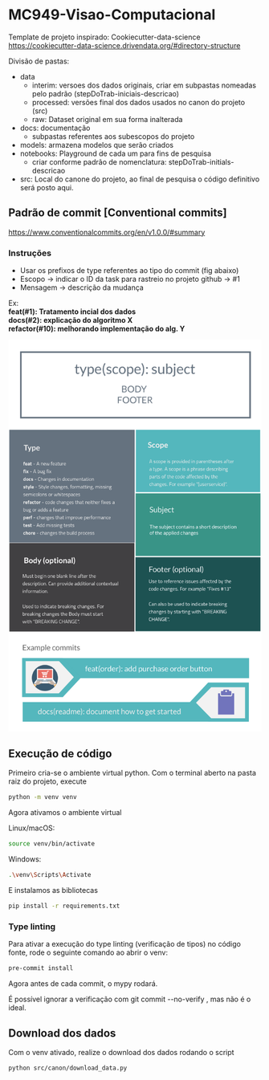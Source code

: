 # MC949-Visao-Computacional

Template de projeto inspirado: Cookiecutter-data-science
https://cookiecutter-data-science.drivendata.org/#directory-structure

Divisão de pastas:
- data
    - interim: versoes dos dados originais, criar em subpastas nomeadas pelo padrão (stepDoTrab-iniciais-descricao) 
    - processed: versões final dos dados usados no canon do projeto (src)
    - raw: Dataset original em sua forma inalterada
- docs: documentação
    - subpastas referentes aos subescopos do projeto
- models: armazena modelos que serão criados
- notebooks: Playground de cada um para fins de pesquisa
    - criar conforme padrão de nomenclatura: stepDoTrab-initials-descricao
- src: Local do canone do projeto, ao final de pesquisa o código definitivo será posto aqui.


## Padrão de commit [Conventional commits]
https://www.conventionalcommits.org/en/v1.0.0/#summary 

### Instruções
- Usar os prefixos de type referentes ao tipo do commit (fig abaixo)
- Escopo    -> indicar o ID da task para rastreio no projeto github -> #1
- Mensagem  -> descrição da mudança 

Ex:  
**feat(#1): Tratamento incial dos dados**  
**docs(#2): explicação do algoritmo X**  
**refactor(#10): melhorando implementação do alg. Y**

![conventionalCommits](./docs/Project-Organization/conventionalCommit.png)

## Execução de código
Primeiro cria-se o ambiente virtual python. Com o terminal aberto na pasta raiz do projeto, execute

```bash
python -m venv venv
```
Agora ativamos o ambiente virtual

Linux/macOS:
```bash
source venv/bin/activate
```
Windows:
```bash
.\venv\Scripts\Activate
```

E instalamos as bibliotecas 
```bash
pip install -r requirements.txt
```

### Type linting
Para ativar a execução do type linting (verificação de tipos) no código fonte, rode o seguinte comando ao abrir o venv:
```bash
pre-commit install
```
Agora antes de cada commit, o mypy rodará.

É possível ignorar a verificação com git commit --no-verify , mas não é o ideal.

## Download dos dados
Com o venv ativado, realize o download dos dados rodando o script

```bash
python src/canon/download_data.py
```